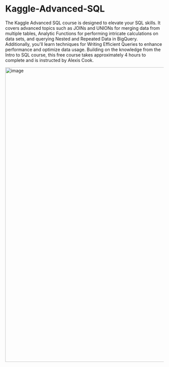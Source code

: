 # Kaggle-Advanced-SQL

The Kaggle Advanced SQL course is designed to elevate your SQL skills. It covers advanced topics such as JOINs and UNIONs for merging data from multiple tables, Analytic Functions for performing intricate calculations on data sets, and querying Nested and Repeated Data in BigQuery. Additionally, you'll learn techniques for Writing Efficient Queries to enhance performance and optimize data usage. Building on the knowledge from the Intro to SQL course, this free course takes approximately 4 hours to complete and is instructed by Alexis Cook.



<img width="935" alt="image" src="https://github.com/user-attachments/assets/08d15ae8-b23c-4211-988c-e0dfb896cecf">
